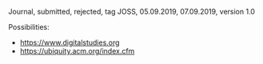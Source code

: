 Journal, submitted, rejected, tag
JOSS, 05.09.2019, 07.09.2019, version 1.0

Possibilities:
* https://www.digitalstudies.org
* https://ubiquity.acm.org/index.cfm
